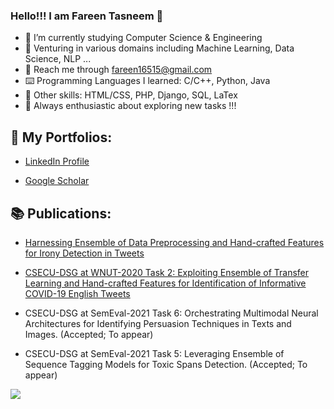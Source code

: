 ### Hello!!! I am Fareen Tasneem 🍊

<!--
**farin15/farin15** is a ✨ _special_ ✨ repository because its `README.md` (this file) appears on your GitHub profile.
Here are some ideas to get you started:
- 👯 I’m looking to collaborate on ...
- 🤔 I’m looking for help with ...
- 💬 Ask me about ...
- 😄 Pronouns: ...
 -->
- 📖 I’m currently studying Computer Science & Engineering
- 🎈 Venturing in various domains including Machine Learning, Data Science, NLP ...
- 📧 Reach me through fareen16515@gmail.com
- ⌨️ Programming Languages I learned: C/C++, Python, Java
- 💬 Other skills: HTML/CSS, PHP, Django, SQL, LaTex
- 💯 Always enthusiastic about exploring new tasks !!!


## 🎫 **My Portfolios:**

 - [LinkedIn Profile](www.linkedin.com/in/fareen-tasneem-3585921bb)
   
 - [Google Scholar](https://scholar.google.com/citations?user=jvyO1boAAAAJ&hl=en)

## 📚 **Publications:**

 - [Harnessing Ensemble of Data Preprocessing and Hand-crafted Features for Irony Detection in Tweets](https://ieeexplore.ieee.org/abstract/document/9392711)
   
 - [CSECU-DSG  at  WNUT-2020 Task 2: Exploiting Ensemble of Transfer Learning and Hand-crafted Features for Identification of Informative  COVID-19  English Tweets](https://www.aclweb.org/anthology/2020.wnut-1.55.pdf)
 - CSECU-DSG at SemEval-2021 Task 6: Orchestrating Multimodal Neural Architectures for Identifying Persuasion Techniques in Texts and Images. (Accepted; To appear)
 - CSECU-DSG at SemEval-2021 Task 5: Leveraging Ensemble of Sequence Tagging Models for Toxic Spans Detection. (Accepted; To appear)



<img src="https://github-readme-stats.vercel.app/api?username=farin15&show_icons=true&theme=radical">
